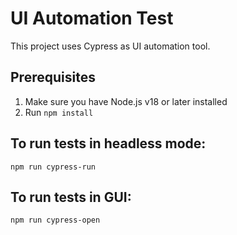 # UI Automation Test

This project uses Cypress as UI automation tool.

## Prerequisites 
1. Make sure you have Node.js v18 or later installed
2. Run `npm install`

## To run tests in headless mode:
`npm run cypress-run`

## To run tests in GUI:
`npm run cypress-open`

